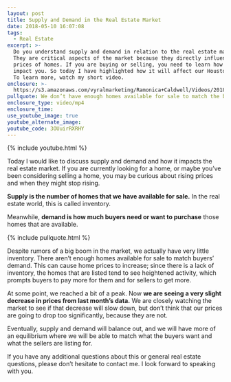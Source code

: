 ```yaml
---
layout: post
title: Supply and Demand in the Real Estate Market
date: 2018-05-10 16:07:08
tags:
  - Real Estate
excerpt: >-
  Do you understand supply and demand in relation to the real estate market?
  They are critical aspects of the market because they directly influence the
  prices of homes. If you are buying or selling, you need to learn how this may
  impact you. So today I have highlighted how it will affect our Houston market.
  To learn more, watch my short video.
enclosure: >-
  https://s3.amazonaws.com/vyralmarketing/Ramonica+Caldwell/Videos/2018/Supply%2520and%2520Demand%2520in%2520the%2520Real%2520Estate%2520Market.mp4
pullquote: We don’t have enough homes available for sale to match the buyer’s demand.
enclosure_type: video/mp4
enclosure_time:
use_youtube_image: true
youtube_alternate_image:
youtube_code: 3OUuirRXRHY
---
```


{% include youtube.html %}

Today I would like to discuss supply and demand and how it impacts the real estate market. If you are currently looking for a home, or maybe you’ve been considering selling a home, you may be curious about rising prices and when they might stop rising.

**Supply is the number of homes that we have available for sale.** In the real estate world, this is called inventory.

Meanwhile, **demand is how much buyers need or want to purchase** those homes that are available.

{% include pullquote.html %}

Despite rumors of a big boom in the market, we actually have very little inventory. There aren’t enough homes available for sale to match buyers’ demand. This can cause home prices to increase; since there is a lack of inventory, the homes that are listed tend to see heightened activity, which prompts buyers to pay more for them and for sellers to get more.

At some point, we reached a bit of a peak. Now **we are seeing a very slight decrease in prices from last month’s data.** We are closely watching the market to see if that decrease will slow down, but don’t think that our prices are going to drop too significantly, because they are not.

Eventually, supply and demand will balance out, and we will have more of an equilibrium where we will be able to match what the buyers want and what the sellers are listing for.

If you have any additional questions about this or general real estate questions, please don’t hesitate to contact me. I look forward to speaking with you.
